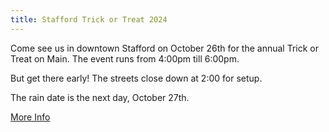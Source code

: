 ```yaml
---
title: Stafford Trick or Treat 2024
---
```

Come see us in downtown Stafford on October 26th for the annual Trick or Treat on Main. The event runs from 4:00pm till 6:00pm.

But get there early! The streets close down at 2:00 for setup.

The rain date is the next day, October 27th.

<a href="https://www.explorestaffordct.com/trickortreat" target="_blank">More Info</a>
